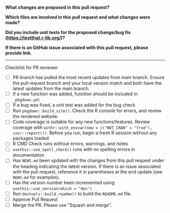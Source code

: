 **What changes are proposed in this pull request?**

**Which files are involved in this pull request and what changes were made?**

**Did you include unit tests for the proposed change/bug fix (https://testthat.r-lib.org/)?**

**If there is an GitHub issue associated with this pull request, please provide link.**

--------------------------------------------------------------------------------

Checklist for PR reviewer

- [ ] PR branch has pulled the most recent updates from main branch. Ensure the pull request branch and your local version match and both have the latest updates from the main branch.
- [ ] If a new function was added, function should be included in `_pkgdown.yml`
- [ ] If a bug was fixed, a unit test was added for the bug check
- [ ] Run `pkgdown::build_site()`. Check the R console for errors, and review the rendered website.
- [ ] Code coverage is suitable for any new functions/features. Review coverage with `withr::with_envvar(new = c("NOT_CRAN" = "true"), covr::report())`. Before you run, begin a fresh R session without any packages loaded. 
- [ ] R CMD Check runs without errors, warnings, and notes
- [ ] `usethis::use_spell_check()` runs with no spelling errors in documentation
- [ ] Has `NEWS.md` been updated with the changes from this pull request under the heading indicating the latest version. If there is an issue associated with the pull request, reference it in parentheses at the end update (see `NEWS.md` for examples).
- [ ] Has the version number been incremented using `usethis::use_version(which = "dev")` 
- [ ] Run `devtools::build_readme()` to build the `README.md` file.
- [ ] Approve Pull Request
- [ ] Merge the PR. Please use "Squash and merge".
